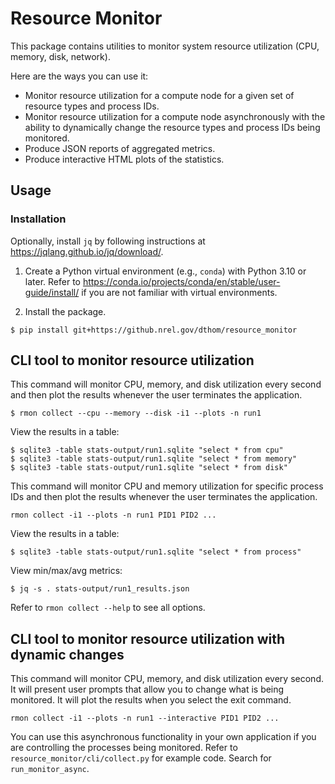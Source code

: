 # Resource Monitor
This package contains utilities to monitor system resource utilization (CPU, memory, disk,
network).

Here are the ways you can use it:

- Monitor resource utilization for a compute node for a given set of resource types and process
IDs.
- Monitor resource utilization for a compute node asynchronously with the ability to dynamically
change the resource types and process IDs being monitored.
- Produce JSON reports of aggregated metrics.
- Produce interactive HTML plots of the statistics.

## Usage

### Installation
Optionally, install `jq` by following instructions at https://jqlang.github.io/jq/download/.

1. Create a Python virtual environment (e.g., `conda`) with Python 3.10 or later. Refer to
https://conda.io/projects/conda/en/stable/user-guide/install/ if you are not familiar with virtual
environments.

2. Install the package.
```
$ pip install git+https://github.nrel.gov/dthom/resource_monitor
```

## CLI tool to monitor resource utilization
This command will monitor CPU, memory, and disk utilization every second and then plot the results
whenever the user terminates the application.
```
$ rmon collect --cpu --memory --disk -i1 --plots -n run1
```
View the results in a table:
```
$ sqlite3 -table stats-output/run1.sqlite "select * from cpu"
$ sqlite3 -table stats-output/run1.sqlite "select * from memory"
$ sqlite3 -table stats-output/run1.sqlite "select * from disk"
```

This command will monitor CPU and memory utilization for specific process IDs and then plot the
results whenever the user terminates the application.
```
rmon collect -i1 --plots -n run1 PID1 PID2 ...
```
View the results in a table:
```
$ sqlite3 -table stats-output/run1.sqlite "select * from process"
```

View min/max/avg metrics:
```
$ jq -s . stats-output/run1_results.json
```

Refer to `rmon collect --help` to see all options.

## CLI tool to monitor resource utilization with dynamic changes
This command will monitor CPU, memory, and disk utilization every second. It will present user
prompts that allow you to change what is being monitored. It will plot the results when you
select the exit command.
```
rmon collect -i1 --plots -n run1 --interactive PID1 PID2 ...
```

You can use this asynchronous functionality in your own application if you are controlling the
processes being monitored. Refer to `resource_monitor/cli/collect.py` for example code. Search for
`run_monitor_async`.
